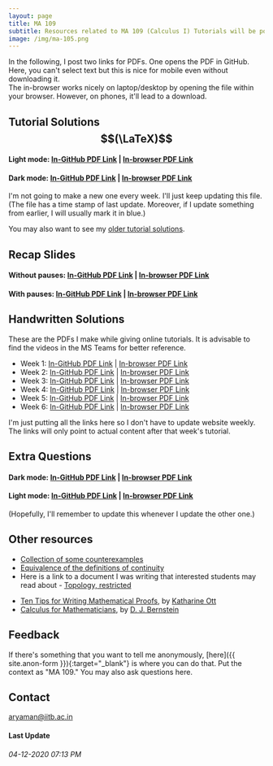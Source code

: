```yaml
---
layout: page
title: MA 109
subtitle: Resources related to MA 109 (Calculus I) Tutorials will be posted here
image: /img/ma-105.png
---
```


In the following, I post two links for PDFs. One opens the PDF in GitHub. Here, you can't select text but this is nice for mobile even without downloading it.  
The in-browser works nicely on laptop/desktop by opening the file within your browser. However, on phones, it'll lead to a download.

## Tutorial Solutions $$(\LaTeX)$$
#### Light mode: [In-GitHub PDF Link](https://github.com/aryamanmaithani/ma-109-tut/blob/master/tut-solutions.pdf) | [In-browser PDF Link](https://aryamanmaithani.github.io/ma-109-tut/tut-solutions.pdf)
#### Dark mode: [In-GitHub PDF Link](https://github.com/aryamanmaithani/ma-109-tut/blob/master/tut-solutions-dark.pdf) | [In-browser PDF Link](https://aryamanmaithani.github.io/ma-109-tut/tut-solutions-dark.pdf)

I'm not going to make a new one every week. I'll just keep updating this file. (The file has a time stamp of last update. Moreover, if I update something from earlier, I will usually mark it in blue.)  

You may also want to see my [older tutorial solutions](/tuts/ma-105).

## Recap Slides

#### Without pauses: [In-GitHub PDF Link](https://github.com/aryamanmaithani/ma-109-tut/blob/master/recap.pdf) | [In-browser PDF Link](https://aryamanmaithani.github.io/ma-109-tut/recap.pdf)
#### With pauses: [In-GitHub PDF Link](https://github.com/aryamanmaithani/ma-109-tut/blob/master/recap-with-pauses.pdf) | [In-browser PDF Link](https://aryamanmaithani.github.io/ma-109-tut/recap-with-pauses.pdf)

## Handwritten Solutions
These are the PDFs I make while giving online tutorials. It is advisable to find the videos in the MS Teams for better reference.

* Week 1: [In-GitHub PDF Link](https://github.com/aryamanmaithani/ma-109-tut/blob/master/handwritten/1.pdf) \| [In-browser PDF Link](https://aryamanmaithani.github.io/ma-109-tut/handwritten/1.pdf)
* Week 2: [In-GitHub PDF Link](https://github.com/aryamanmaithani/ma-109-tut/blob/master/handwritten/2.pdf) \| [In-browser PDF Link](https://aryamanmaithani.github.io/ma-109-tut/handwritten/2.pdf)
* Week 3: [In-GitHub PDF Link](https://github.com/aryamanmaithani/ma-109-tut/blob/master/handwritten/3.pdf) \| [In-browser PDF Link](https://aryamanmaithani.github.io/ma-109-tut/handwritten/5.pdf)
* Week 4: [In-GitHub PDF Link](https://github.com/aryamanmaithani/ma-109-tut/blob/master/handwritten/4.pdf) \| [In-browser PDF Link](https://aryamanmaithani.github.io/ma-109-tut/handwritten/4.pdf)
* Week 5: [In-GitHub PDF Link](https://github.com/aryamanmaithani/ma-109-tut/blob/master/handwritten/5.pdf) \| [In-browser PDF Link](https://aryamanmaithani.github.io/ma-109-tut/handwritten/5.pdf)
* Week 6: [In-GitHub PDF Link](https://github.com/aryamanmaithani/ma-109-tut/blob/master/handwritten/6.pdf) \| [In-browser PDF Link](https://aryamanmaithani.github.io/ma-109-tut/handwritten/6.pdf)

I'm just putting all the links here so I don't have to update website weekly. The links will only point to actual content after that week's tutorial.

## Extra Questions
#### Dark mode: [In-GitHub PDF Link](https://github.com/aryamanmaithani/ma-109-tut/blob/master/extra.pdf) | [In-browser PDF Link](https://aryamanmaithani.github.io/ma-109-tut/extra.pdf)
#### Light mode: [In-GitHub PDF Link](https://github.com/aryamanmaithani/ma-109-tut/blob/master/extra-light.pdf) | [In-browser PDF Link](https://aryamanmaithani.github.io/ma-109-tut/extra-light.pdf)
(Hopefully, I'll remember to update this whenever I update the other one.)

## Other resources
* [Collection of some counterexamples](https://github.com/aryamanmaithani/ma-105-tut/blob/master/Additional%20resources/Counterexamples.pdf) 
* [Equivalence of the definitions of continuity](https://github.com/aryamanmaithani/ma-105-tut/blob/master/Equivalence%20of%20the%20two%20definitions%20of%20continuity.pdf)
* Here is a link to a document I was writing that interested students may read about - [Topology, restricted](https://github.com/aryamanmaithani/ma-105-tut/blob/master/Additional%20resources/Topology%2C%20restricted.pdf) 
<!-- * [A slightly different definition of Riemann integration](https://github.com/aryamanmaithani/ma-105-tut/blob/master/Additional%20resources/Integration%20with%20tagged%20partition.pdf) -->
<!-- * [A precise definition of simply-connected sets](https://github.com/aryamanmaithani/ma-105-tut/blob/master/Additional%20resources/Simply%20connected%20sets.pdf) -->
* [Ten Tips for Writing Mathematical Proofs](https://drive.google.com/file/d/1yh3nIm9_oSY8KKl2gktmZT22EHIWikiQ/view), by [Katharine Ott](https://www.bates.edu/faculty-expertise/profile/katharine-a-ott/)
* [Calculus for Mathematicians](https://cr.yp.to/papers/calculus.pdf), by [D. J. Bernstein](https://cr.yp.to/djb.html)
<!-- * [A geometric approach to saddle points of surfaces](http://www.math.iitb.ac.in/~srg/preprints/TechPaperGhorpade-1.pdf), by [Sudhir R. Ghorpade](http://www.math.iitb.ac.in/~srg/) and [Balmohan V. Limaye](http://www.math.iitb.ac.in/~bvl/). However, note that this is **not** the definition that we will be following in this course. -->

## Feedback
If there's something that you want to tell me anonymously, [here]({{ site.anon-form }}){:target="_blank"} is where you can do that. Put the context as "MA 109." You may also ask questions here.   
<!-- [Here](/tuts/ma-109/responses) are my responses to some of your responses. -->

## Contact
[aryaman@iitb.ac.in](mailto:aryaman@iitb.ac.in)  

#### Last Update
###### 04-12-2020 07:13 PM